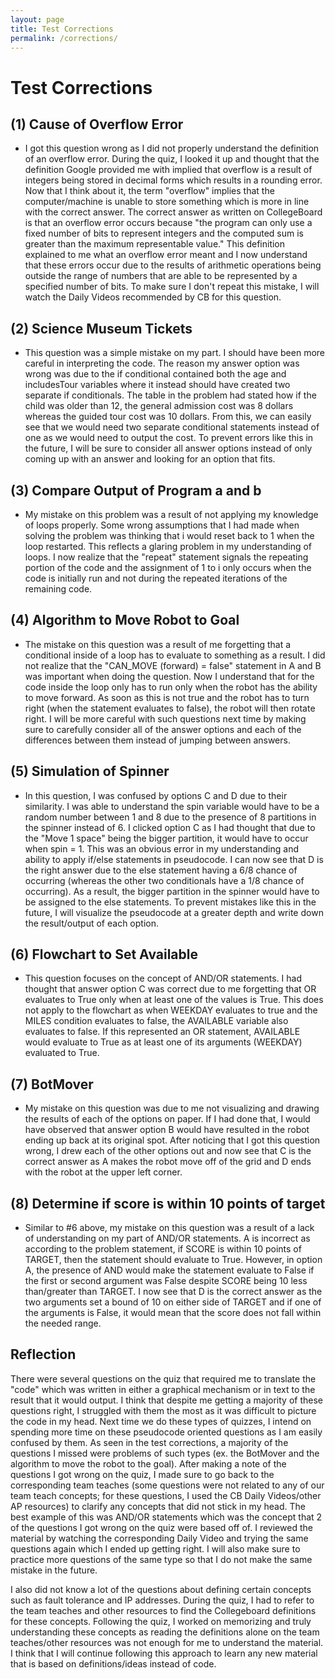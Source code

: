 ```yaml
---
layout: page
title: Test Corrections
permalink: /corrections/
---
```


# Test Corrections

## (1) Cause of Overflow Error

- I got this question wrong as I did not properly understand the definition of an overflow error. During the quiz, I looked it up and thought that the definition Google provided me with implied that overflow is a result of integers being stored in decimal forms which results in a rounding error. Now that I think about it, the term "overflow" implies that the computer/machine is unable to store something which is more in line with the correct answer. The correct answer as written on CollegeBoard is that an overflow error occurs because "the program can only use a fixed number of bits to represent integers and the computed sum is greater than the maximum representable value." This definition explained to me what an overflow error meant and I now understand that these errors occur due to the results of arithmetic operations being outside the range of numbers that are able to be represented by a specified number of bits. To make sure I don't repeat this mistake, I will watch the Daily Videos recommended by CB for this question.

## (2) Science Museum Tickets

- This question was a simple mistake on my part. I should have been more careful in interpreting the code. The reason my answer option was wrong was due to the if conditional contained both the age and includesTour variables where it instead should have created two separate if conditionals. The table in the problem had stated how if the child was older than 12, the general admission cost was 8 dollars whereas the guided tour cost was 10 dollars. From this, we can easily see that we would need two separate conditional statements instead of one as we would need to output the cost. To prevent errors like this in the future, I will be sure to consider all answer options instead of only coming up with an answer and looking for an option that fits.

## (3) Compare Output of Program a and b

- My mistake on this problem was a result of not applying my knowledge of loops properly. Some wrong assumptions that I had made when solving the problem was thinking that i would reset back to 1 when the loop restarted. This reflects a glaring problem in my understanding of loops. I now realize that the "repeat" statement signals the repeating portion of the code and the assignment of 1 to i only occurs when the code is initially run and not during the repeated iterations of the remaining code.

## (4) Algorithm to Move Robot to Goal

- The mistake on this question was a result of me forgetting that a conditional inside of a loop has to evaluate to something as a result. I did not realize that the "CAN_MOVE (forward) = false" statement in A and B was important when doing the question. Now I understand that for the code inside the loop only has to run only when the robot has the ability to move forward. As soon as this is not true and the robot has to turn right (when the statement evaluates to false), the robot will then rotate right. I will be more careful with such questions next time by making sure to carefully consider all of the answer options and each of the differences between them instead of jumping between answers.

## (5) Simulation of Spinner

- In this question, I was confused by options C and D due to their similarity. I was able to understand the spin variable would have to be a random number between 1 and 8 due to the presence of 8 partitions in the spinner instead of 6. I clicked option C as I had thought that due to the "Move 1 space" being the bigger partition, it would have to occur when spin = 1. This was an obvious error in my understanding and ability to apply if/else statements in pseudocode. I can now see that D is the right answer due to the else statement having a 6/8 chance of occurring (whereas the other two conditionals have a 1/8 chance of occurring). As a result, the bigger partition in the spinner would have to be assigned to the else statements. To prevent mistakes like this in the future, I will visualize the pseudocode at a greater depth and write down the result/output of each option.

## (6) Flowchart to Set Available

- This question focuses on the concept of AND/OR statements. I had thought that answer option C was correct due to me forgetting that OR evaluates to True only when at least one of the values is True. This does not apply to the flowchart as when WEEKDAY evaluates to true and the MILES condition evaluates to false, the AVAILABLE variable also evaluates to false. If this represented an OR statement, AVAILABLE would evaluate to True as at least one of its arguments (WEEKDAY) evaluated to True.

## (7) BotMover

- My mistake on this question was due to me not visualizing and drawing the results of each of the options on paper. If I had done that, I would have observed that answer option B would have resulted in the robot ending up back at its original spot. After noticing that I got this question wrong, I drew each of the other options out and now see that C is the correct answer as A makes the robot move off of the grid and D ends with the robot at the upper left corner.

## (8) Determine if score is within 10 points of target

- Similar to #6 above, my mistake on this question was a result of a lack of understanding on my part of AND/OR statements. A is incorrect as according to the problem statement, if SCORE is within 10 points of TARGET, then the statement should evaluate to True. However, in option A, the presence of AND would make the statement evaluate to False if the first or second argument was False despite SCORE being 10 less than/greater than TARGET. I now see that D is the correct answer as the two arguments set a bound of 10 on either side of TARGET and if one of the arguments is False, it would mean that the score does not fall within the needed range.

## Reflection

There were several questions on the quiz that required me to translate the "code" which was written in either a graphical mechanism or in text to the result that it would output. I think that despite me getting a majority of these questions right, I struggled with them the most as it was difficult to picture the code in my head. Next time we do these types of quizzes, I intend on spending more time on these pseudocode oriented questions as I am easily confused by them. As seen in the test corrections, a majority of the questions I missed were problems of such types (ex. the BotMover and the algorithm to move the robot to the goal). After making a note of the questions I got wrong on the quiz, I made sure to go back to the corresponding team teaches (some questions were not related to any of our team teach concepts; for these questions, I used the CB Daily Videos/other AP resources) to clarify any concepts that did not stick in my head. The best example of this was AND/OR statements which was the concept that 2 of the questions I got wrong on the quiz were based off of. I reviewed the material by watching the corresponding Daily Video and trying the same questions again which I ended up getting right. I will also make sure to practice more questions of the same type so that I do not make the same mistake in the future.

I also did not know a lot of the questions about defining certain concepts such as fault tolerance and IP addresses. During the quiz, I had to refer to the team teaches and other resources to find the Collegeboard definitions for these concepts. Following the quiz, I worked on memorizing and truly understanding these concepts as reading the definitions alone on the team teaches/other resources was not enough for me to understand the material. I think that I will continue following this approach to learn any new material that is based on definitions/ideas instead of code.
